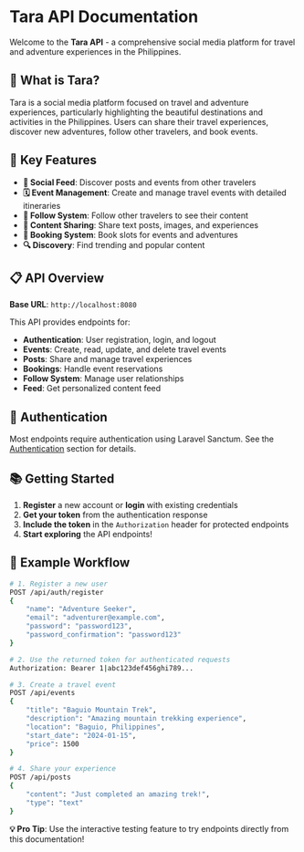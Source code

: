 # Tara API Documentation

Welcome to the **Tara API** - a comprehensive social media platform for travel and adventure experiences in the Philippines.

## 🎯 What is Tara?

Tara is a social media platform focused on travel and adventure experiences, particularly highlighting the beautiful destinations and activities in the Philippines. Users can share their travel experiences, discover new adventures, follow other travelers, and book events.

## 🚀 Key Features

- **📱 Social Feed**: Discover posts and events from other travelers
- **🗓️ Event Management**: Create and manage travel events with detailed itineraries
- **👥 Follow System**: Follow other travelers to see their content
- **📝 Content Sharing**: Share text posts, images, and experiences
- **🎫 Booking System**: Book slots for events and adventures
- **🔍 Discovery**: Find trending and popular content

## 📋 API Overview

<aside>
    <strong>Base URL</strong>: <code>http://localhost:8080</code>
</aside>

This API provides endpoints for:
- **Authentication**: User registration, login, and logout
- **Events**: Create, read, update, and delete travel events
- **Posts**: Share and manage travel experiences
- **Bookings**: Handle event reservations
- **Follow System**: Manage user relationships
- **Feed**: Get personalized content feed

## 🔐 Authentication

Most endpoints require authentication using Laravel Sanctum. See the [Authentication](#authentication) section for details.

## 📚 Getting Started

1. **Register** a new account or **login** with existing credentials
2. **Get your token** from the authentication response
3. **Include the token** in the `Authorization` header for protected endpoints
4. **Start exploring** the API endpoints!

## 🌟 Example Workflow

```bash
# 1. Register a new user
POST /api/auth/register
{
    "name": "Adventure Seeker",
    "email": "adventurer@example.com",
    "password": "password123",
    "password_confirmation": "password123"
}

# 2. Use the returned token for authenticated requests
Authorization: Bearer 1|abc123def456ghi789...

# 3. Create a travel event
POST /api/events
{
    "title": "Baguio Mountain Trek",
    "description": "Amazing mountain trekking experience",
    "location": "Baguio, Philippines",
    "start_date": "2024-01-15",
    "price": 1500
}

# 4. Share your experience
POST /api/posts
{
    "content": "Just completed an amazing trek!",
    "type": "text"
}
```

<aside>
    <strong>💡 Pro Tip</strong>: Use the interactive testing feature to try endpoints directly from this documentation!
</aside>

